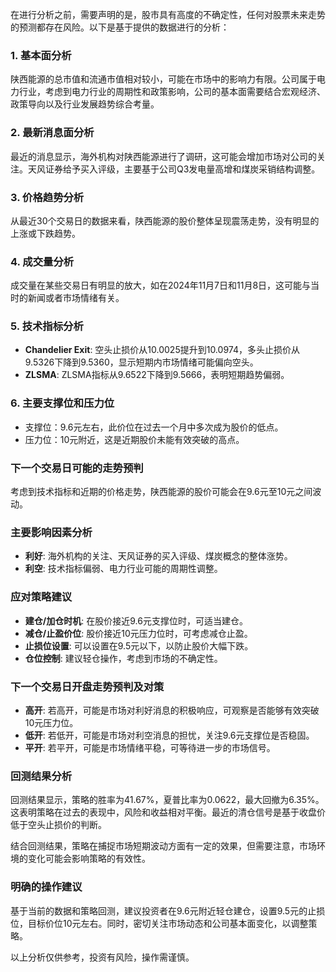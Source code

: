 在进行分析之前，需要声明的是，股市具有高度的不确定性，任何对股票未来走势的预测都存在风险。以下是基于提供的数据进行的分析：

### 1. 基本面分析
陕西能源的总市值和流通市值相对较小，可能在市场中的影响力有限。公司属于电力行业，考虑到电力行业的周期性和政策影响，公司的基本面需要结合宏观经济、政策导向以及行业发展趋势综合考量。

### 2. 最新消息面分析
最近的消息显示，海外机构对陕西能源进行了调研，这可能会增加市场对公司的关注。天风证券给予买入评级，主要基于公司Q3发电量高增和煤炭采销结构调整。

### 3. 价格趋势分析
从最近30个交易日的数据来看，陕西能源的股价整体呈现震荡走势，没有明显的上涨或下跌趋势。

### 4. 成交量分析
成交量在某些交易日有明显的放大，如在2024年11月7日和11月8日，这可能与当时的新闻或者市场情绪有关。

### 5. 技术指标分析
- **Chandelier Exit**: 空头止损价从10.0025提升到10.0974，多头止损价从9.5326下降到9.5360，显示短期内市场情绪可能偏向空头。
- **ZLSMA**: ZLSMA指标从9.6522下降到9.5666，表明短期趋势偏弱。

### 6. 主要支撑位和压力位
- 支撑位：9.6元左右，此价位在过去一个月中多次成为股价的低点。
- 压力位：10元附近，这是近期股价未能有效突破的高点。

### 下一个交易日可能的走势预判
考虑到技术指标和近期的价格走势，陕西能源的股价可能会在9.6元至10元之间波动。

### 主要影响因素分析
- **利好**: 海外机构的关注、天风证券的买入评级、煤炭概念的整体涨势。
- **利空**: 技术指标偏弱、电力行业可能的周期性调整。

### 应对策略建议
- **建仓/加仓时机**: 在股价接近9.6元支撑位时，可适当建仓。
- **减仓/止盈价位**: 股价接近10元压力位时，可考虑减仓止盈。
- **止损位设置**: 可以设置在9.5元以下，以防止股价大幅下跌。
- **仓位控制**: 建议轻仓操作，考虑到市场的不确定性。

### 下一个交易日开盘走势预判及对策
- **高开**: 若高开，可能是市场对利好消息的积极响应，可观察是否能够有效突破10元压力位。
- **低开**: 若低开，可能是市场对利空消息的担忧，关注9.6元支撑位是否稳固。
- **平开**: 若平开，可能是市场情绪平稳，可等待进一步的市场信号。

### 回测结果分析
回测结果显示，策略的胜率为41.67%，夏普比率为0.0622，最大回撤为6.35%。这表明策略在过去的表现中，风险和收益相对平衡。最近的清仓信号是基于收盘价低于空头止损价的判断。

结合回测结果，策略在捕捉市场短期波动方面有一定的效果，但需要注意，市场环境的变化可能会影响策略的有效性。

### 明确的操作建议
基于当前的数据和策略回测，建议投资者在9.6元附近轻仓建仓，设置9.5元的止损位，目标价位10元左右。同时，密切关注市场动态和公司基本面变化，以调整策略。

以上分析仅供参考，投资有风险，操作需谨慎。